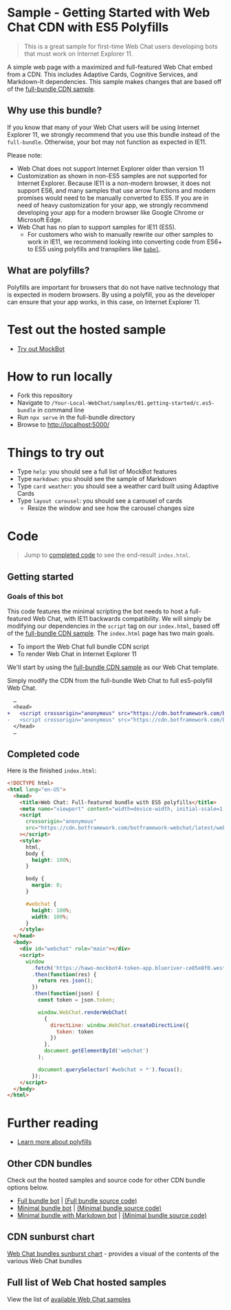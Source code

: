 # Sample - Getting Started with Web Chat CDN with ES5 Polyfills

> This is a great sample for first-time Web Chat users developing bots that must work on Internet Explorer 11.

A simple web page with a maximized and full-featured Web Chat embed from a CDN. This includes Adaptive Cards, Cognitive Services, and Markdown-It dependencies. This sample makes changes that are based off of the [full-bundle CDN sample][1].

## Why use this bundle?

If you know that many of your Web Chat users will be using Internet Explorer 11, we strongly recommend that you use this bundle instead of the `full-bundle`. Otherwise, your bot may not function as expected in IE11.

Please note:

-  Web Chat does not support Internet Explorer older than version 11
-  Customization as shown in non-ES5 samples are not supported for Internet Explorer. Because IE11 is a non-modern browser, it does not support ES6, and many samples that use arrow functions and modern promises would need to be manually converted to ES5. If you are in need of heavy customization for your app, we strongly recommend developing your app for a modern browser like Google Chrome or Microsoft Edge.
-  Web Chat has no plan to support samples for IE11 (ES5).
   -  For customers who wish to manually rewrite our other samples to work in IE11, we recommend looking into converting code from ES6+ to ES5 using polyfills and transpilers like [`babel`](https://babeljs.io/docs/en/next/babel-standalone.html).

## What are polyfills?

Polyfills are important for browsers that do not have native technology that is expected in modern browsers. By using a polyfill, you as the developer can ensure that your app works, in this case, on Internet Explorer 11.

# Test out the hosted sample

-  [Try out MockBot](https://microsoft.github.io/BotFramework-WebChat/01.getting-started/c.es5-bundle)

# How to run locally

-  Fork this repository
-  Navigate to `/Your-Local-WebChat/samples/01.getting-started/c.es5-bundle` in command line
-  Run `npx serve` in the full-bundle directory
-  Browse to [http://localhost:5000/](http://localhost:5000/)

# Things to try out

-  Type `help`: you should see a full list of MockBot features
-  Type `markdown`: you should see the sample of Markdown
-  Type `card weather`: you should see a weather card built using Adaptive Cards
-  Type `layout carousel`: you should see a carousel of cards
   -  Resize the window and see how the carousel changes size

# Code

> Jump to [completed code](#completed-code) to see the end-result `index.html`.

## Getting started

### Goals of this bot

This code features the minimal scripting the bot needs to host a full-featured Web Chat, with IE11 backwards compatibility. We will simply be modifying our dependencies in the `script` tag on our `index.html`, based off of the [full-bundle CDN sample][1].
The `index.html` page has two main goals.

-  To import the Web Chat full bundle CDN script
-  To render Web Chat in Internet Explorer 11

We'll start by using the [full-bundle CDN sample][1] as our Web Chat template.

Simply modify the CDN from the full-bundle Web Chat to full es5-polyfill Web Chat.

```diff
  …
  <head>
+   <script crossorigin="anonymous" src="https://cdn.botframework.com/botframework-webchat/latest/webchat-es5.js"></script>
-   <script crossorigin="anonymous" src="https://cdn.botframework.com/botframework-webchat/latest/webchat.js"></script>
  </head>
  …
```

## Completed code

Here is the finished `index.html`:

<!-- prettier-ignore-start -->
```html
<!DOCTYPE html>
<html lang="en-US">
  <head>
    <title>Web Chat: Full-featured bundle with ES5 polyfills</title>
    <meta name="viewport" content="width=device-width, initial-scale=1.0" />
    <script
      crossorigin="anonymous"
      src="https://cdn.botframework.com/botframework-webchat/latest/webchat-es5.js"
    ></script>
    <style>
      html,
      body {
        height: 100%;
      }

      body {
        margin: 0;
      }

      #webchat {
        height: 100%;
        width: 100%;
      }
    </style>
  </head>
  <body>
    <div id="webchat" role="main"></div>
    <script>
      window
        .fetch('https://hawo-mockbot4-token-app.blueriver-ce85e8f0.westus.azurecontainerapps.io/api/token/directline', { method: 'POST' })
        .then(function(res) {
          return res.json();
        })
        .then(function(json) {
          const token = json.token;

          window.WebChat.renderWebChat(
            {
              directLine: window.WebChat.createDirectLine({
                token: token
              })
            },
            document.getElementById('webchat')
          );

          document.querySelector('#webchat > *').focus();
        });
    </script>
  </body>
</html>
```
<!-- prettier-ignore-end -->

# Further reading

-  [Learn more about polyfills](https://stackoverflow.com/questions/7087331/what-is-the-meaning-of-polyfills-in-html5)

## Other CDN bundles

Check out the hosted samples and source code for other CDN bundle options below.

-  [Full bundle bot](https://microsoft.github.io/BotFramework-WebChat/01.getting-started/a.full-bundle) | [(Full bundle source code)](https://github.com/microsoft/BotFramework-WebChat/tree/main/samples/01.getting-started/a.full-bundle)
-  [Minimal bundle bot](https://microsoft.github.io/BotFramework-WebChat/01.getting-started/b.minimal-bundle) | [(Minimal bundle source code)](https://github.com/microsoft/BotFramework-WebChat/tree/main/samples/01.getting-started/b.minimal-bundle)
-  [Minimal bundle with Markdown bot](https://microsoft.github.io/BotFramework-WebChat/01.getting-started/h.minimal-markdown) | [(Minimal bundle source code)](https://github.com/microsoft/BotFramework-WebChat/tree/main/samples/01.getting-started/h.minimal-markdown)

## CDN sunburst chart

[Web Chat bundles sunburst chart](http://cdn.botframework.com/botframework-webchat/master/stats.html) - provides a visual of the contents of the various Web Chat bundles

## Full list of Web Chat hosted samples

View the list of [available Web Chat samples](https://github.com/microsoft/BotFramework-WebChat/tree/main/samples)

[1]: ../a.full-bundle/README.md
